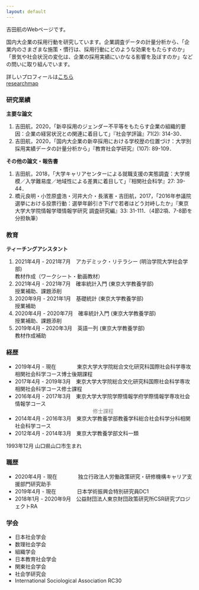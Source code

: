 ```yaml
---
layout: default
---
```


吉田航のWebページです。

国内大企業の採用行動を研究しています。企業調査データの計量分析から、「企業内のさまざまな施策・慣行は、採用行動にどのような効果をもたらすのか」「景気や社会状況の変化は、企業の採用実績にいかなる影響を及ぼすのか」などの問いに取り組んでいます。

詳しいプロフィールは[こちら](./profile)  
[researchmap](https://researchmap.jp/w_yoshida)

### 研究業績

**主要な論文**

1.  吉田航，2020，「新卒採用のジェンダー不平等をもたらす企業の組織的要因：企業の経営状況との関連に着目して」『社会学評論』71(2): 314-30．
2.  吉田航，2020，「国内大企業の新卒採用における学校歴の位置づけ：大学別採用実績データの計量分析から」『教育社会学研究』(107): 89-109．

**その他の論文・報告書**

1.  吉田航，2018，「大学キャリアセンターによる就職支援の実態調査：大学規模／入学難易度／地域性による差異に着目して」『相関社会科学』27: 39-44．
2.  橋元良明・小笠原盛浩・河井大介・長濱憲・吉田航，2017，「2016年参議院選挙における投票行動：選挙年齢引き下げで若者はどう対峙したか」『東京大学大学院情報学環情報学研究 調査研究編』33: 31-111．（4節2項、7-8節を分担執筆）

### 教育

**ティーチングアシスタント**

1.  2021年4月 - 2021年7月　アカデミック・リテラシー (明治学院大学社会学部)   
    教材作成（ワークシート・動画教材）
2.  2021年4月 - 2021年7月　確率統計入門  (東京大学教養学部)   
    授業補助、課題添削
3.  2020年9月 - 2021年1月　基礎統計  (東京大学教養学部)   
    授業補助
4.  2020年4月 - 2020年7月　確率統計入門  (東京大学教養学部)   
    授業補助、課題添削
5.  2019年4月 - 2020年3月　英語一列  (東京大学教養学部)   
    教材作成補助

### 経歴


*   2019年4月 - 現在　　　　東京大学大学院総合文化研究科国際社会科学専攻相関社会科学コース博士後期課程 
*   2017年4月 - 2019年3月　東京大学大学院総合文化研究科国際社会科学専攻相関社会科学コース修士課程 
*   2016年4月 - 2017年3月　東京大学大学院学際情報学府学際情報学専攻社会情報学コース  
　　　　　　　　　　　　　　　<span style="color: grey;">修士課程</span>
*   2014年4月 - 2016年3月　東京大学教養学部教養学科総合社会科学分科相関社会科学コース 
*   2012年4月 - 2014年3月　東京大学教養学部文科一類 

1993年12月  山口県山口市生まれ

### 職歴

*   2020年4月 - 現在　　　　独立行政法人労働政策研究・研修機構キャリア支援部門研究助手
*   2019年4月 - 現在　　　　日本学術振興会特別研究員DC1 
*   2018年1月 - 2020年9月　公益財団法人東京財団政策研究所CSR研究プロジェクトRA

### 学会

*   日本社会学会
*   数理社会学会
*   組織学会 
*   日本教育社会学会 
*   関東社会学会 
*   社会学研究会
*   International Sociological Association RC30
